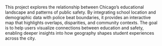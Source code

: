 This project explores the relationship between Chicago’s educational landscape and patterns of public safety. By integrating school location and demographic data with police beat boundaries, it provides an interactive map that highlights overlaps, disparities, and community contexts. The goal is to help users visualize connections between education and safety, enabling deeper insights into how geography shapes student experiences across the city.
